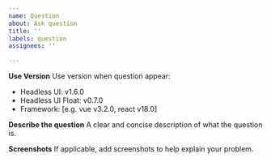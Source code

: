 ```yaml
---
name: Question
about: Ask question
title: ''
labels: question
assignees: ''

---
```


**Use Version**
Use version when question appear:
 - Headless UI: v1.6.0
 - Headless UI Float: v0.7.0
 - Framework: [e.g. vue v3.2.0, react v18.0]

**Describe the question**
A clear and concise description of what the question is.

**Screenshots**
If applicable, add screenshots to help explain your problem.
